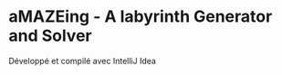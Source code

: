 aMAZEing - A labyrinth Generator and Solver
=============

Développé et compilé avec IntelliJ Idea

